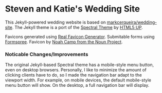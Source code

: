 # Steven and Katie's Wedding Site

This Jekyll-powered wedding website is based on [markcerqueira/wedding-site][1]. The Jekyll theme is a port of the [Spectral Theme][2] by [HTML5 UP][3].

Favicons generated using [Real Favicon Generator][4].
Submitable forms using [Formspree][5].
Favicon by [Noah Camp from the Noun Project][6].

[1]: https://github.com/markcerqueira/wedding-site
[2]: https://html5up.net/spectral
[3]: https://html5up.net/
[4]: https://realfavicongenerator.net
[5]: https://formspree.io/
[6]: https://thenounproject.com/term/elephant/15906/

### Noticable Changes/Improvements

The original Jekyll-based Spectral theme has a mobile-style menu button, even on desktop browsers. Personally, I
like to minimize the amount of clicking clients have to do, so I made the navigation bar adapt to the viewport
width. For example, on mobile devices, the default mobile-style menu button will show. On the desktop, a full
navigation bar will display.